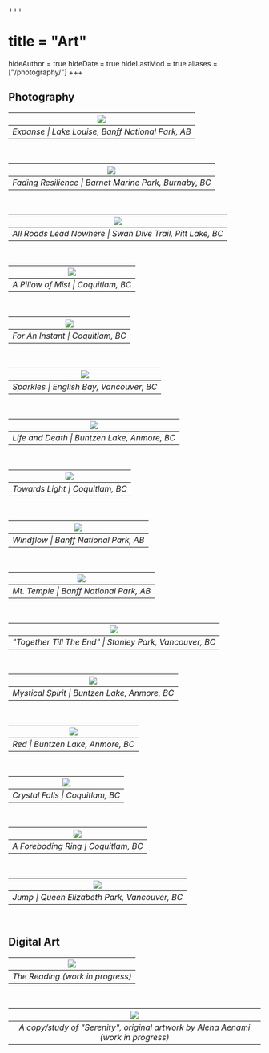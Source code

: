 +++
# title = "Art"
hideAuthor = true
hideDate = true
hideLastMod = true
aliases = ["/photography/"]
+++



## Photography

| ![](/~mulhaq/assets/img/art-large/expanse.jpg) |
|:--:|
| *Expanse \| Lake Louise, Banff National Park, AB* |

<br />

| ![](/~mulhaq/assets/img/art-large/fading_resilience.jpg) |
|:--:|
| *Fading Resilience \| Barnet Marine Park, Burnaby, BC* |

<br />

| ![](/~mulhaq/assets/img/art-large/all_roads_lead_nowhere.jpg) |
|:--:|
| *All Roads Lead Nowhere \| Swan Dive Trail, Pitt Lake, BC* |

<!-- Hey didn't we have other pictures from Pitt Meadow farms? -->

<br />

| ![](/~mulhaq/assets/img/art-large/a_pillow_of_mist.jpg) |
|:--:|
| *A Pillow of Mist \| Coquitlam, BC* |

<br />

| ![](/~mulhaq/assets/img/art-large/for_an_instant.jpg) |
|:--:|
| *For An Instant \| Coquitlam, BC* |

<br />

| ![](/~mulhaq/assets/img/art-large/sparkles.jpg) |
|:--:|
| *Sparkles \| English Bay, Vancouver, BC* |

<br />

| ![](/~mulhaq/assets/img/art-large/life_and_death.jpg) |
|:--:|
| *Life and Death \| Buntzen Lake, Anmore, BC* |

<br />

| ![](/~mulhaq/assets/img/art-large/towards_light.jpg) |
|:--:|
| *Towards Light \| Coquitlam, BC* |

<br />

| ![](/~mulhaq/assets/img/art-large/windflow.jpg) |
|:--:|
| *Windflow \| Banff National Park, AB* |

<!-- I believe that's the location... May be wrong. -->

<br />

| ![](/~mulhaq/assets/img/art-large/mt_temple.jpg) |
|:--:|
| *Mt. Temple \| Banff National Park, AB* |

<br />

| ![](/~mulhaq/assets/img/art-large/together_till_the_end.jpg) |
|:--:|
| *"Together Till The End" \| Stanley Park, Vancouver, BC* |

<br />

| ![](/~mulhaq/assets/img/art-large/mystical_spirit.jpg) |
|:--:|
| *Mystical Spirit \| Buntzen Lake, Anmore, BC* |

<br />

| ![](/~mulhaq/assets/img/art-large/red.jpg) |
|:--:|
| *Red \| Buntzen Lake, Anmore, BC* |

<br />

| ![](/~mulhaq/assets/img/art-large/crystal_falls.jpg) |
|:--:|
| *Crystal Falls \| Coquitlam, BC* |

<br />

| ![](/~mulhaq/assets/img/art-large/a_foreboding_ring.jpg) |
|:--:|
| *A Foreboding Ring \| Coquitlam, BC* |

<br />

| ![](/~mulhaq/assets/img/art-large/jump.jpg) |
|:--:|
| *Jump \| Queen Elizabeth Park, Vancouver, BC* |

<br />

<!--
| ![](/~mulhaq/assets/img/art-large/goofy_sabotage.jpg) |
|:--:|
| *Goofy Sabotage \| Banff, Banff National Park, AB* |

<br />
-->

<!--
| ![](/~mulhaq/assets/img/art-large/revenant.jpg) |
|:--:|
| *Revenant \| Coquitlam, BC* |

<br />
-->

<!--
| ![](/~mulhaq/assets/img/art-large/a_tangled_pair.jpg) |
|:--:|
| *A Tangled Pair \| High Knoll, Minnekhada Regional Park, BC* |

<br />
-->

<!--
| ![](/~mulhaq/assets/img/art-large/brushes_of_warmth_and_cold.jpg) |
|:--:|
| *Brushes of Warmth and Cold \| Coquitlam, BC* |

<br />
-->

<!--
| ![](/~mulhaq/assets/img/art-large/burkas_bw.jpg) |
|:--:|
| *Burkas \| Queen Elizabeth Park, Vancouver, BC* |

<br />
-->

<!--
| ![](/~mulhaq/assets/img/art-large/clarity_through_the_clouds.jpg) |
|:--:|
| *Clarity Through The Clouds \| Stanley Park, Vancouver, BC* |

<br />
-->

<!--
| ![](/~mulhaq/assets/img/art-large/cool_waters.jpg) |
|:--:|
| *Cool Waters \| Horseshoe Bay, Vancouver, BC* |

<br />
-->

<!--
| ![](/~mulhaq/assets/img/art-large/divergence.jpg) |
|:--:|
| *Divergence \| Stanley Park, Vancouver, BC* |

<br />
-->

<!--
| ![](/~mulhaq/assets/img/art-large/metallic_sunrise.jpg) |
|:--:|
| *Metallic Sunrise \| Coquitlam, BC* |

<br />
-->

<!--
| ![](/~mulhaq/assets/img/art-large/warm_bars_iv.jpg) |
|:--:|
| *Warm Bars IV \| Barnet Marine Park, Burnaby, BC* |

<br />
-->



## Digital Art

| ![](/~mulhaq/assets/img/art-large/the_reading__in_progress_.png) |
|:--:|
| *The Reading (work in progress)* |

<br />

| ![](/~mulhaq/assets/img/art-large/serenity_study__in_progress_.png) |
|:--:|
| *A copy/study of "Serenity", original artwork by Alena Aenami (work in progress)* |

<br />

